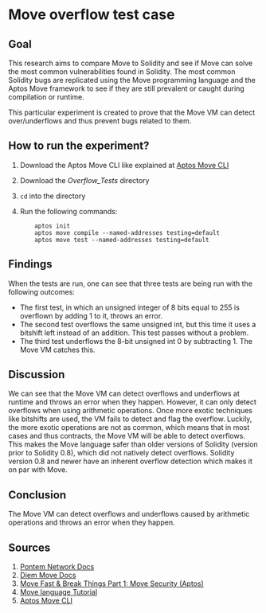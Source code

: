 # Move overflow test case

## Goal 
This research aims to compare Move to Solidity and see if Move can solve the most common vulnerabilities found in Solidity. The most common Solidity bugs are replicated using the Move programming language and the Aptos Move framework to see if they are still prevalent or caught during compilation or runtime.

This particular experiment is created to prove that the Move VM can detect over/underflows and thus prevent bugs related to them.

## How to run the experiment?
1. Download the Aptos Move CLI like explained at [Aptos Move CLI](https://aptos.dev/cli-tools/aptos-cli-tool/install-aptos-cli/)
2. Download the *Overflow_Tests* directory
3. <code>cd</code> into the directory
4. Run the following commands:

    ```
        aptos init
        aptos move compile --named-addresses testing=default
        aptos move test --named-addresses testing=default
    ```

## Findings
When the tests are run, one can see that three tests are being run with the following outcomes:
- The first test, in which an unsigned integer of 8 bits equal to 255 is overflown by adding 1 to it, throws an error.
- The second test overflows the same unsigned int, but this time it uses a bitshift left instead of an addition. This test passes without a problem.
- The third test underflows the 8-bit unsigned int 0 by subtracting 1. The Move VM catches this.

## Discussion
We can see that the Move VM can detect overflows and underflows at runtime and throws an error when they happen. However, it can only detect overflows when using arithmetic operations. Once more exotic techniques like bitshifts are used, the VM fails to detect and flag the overflow. Luckily, the more exotic operations are not as common, which means that in most cases and thus contracts, the Move VM will be able to detect overflows. This makes the Move language safer than older versions of Solidity (version prior to Solidity 0.8), which did not natively detect overflows. Solidity version 0.8 and newer have an inherent overflow detection which makes it on par with Move. 

## Conclusion
The Move VM can detect overflows and underflows caused by arithmetic operations and throws an error when they happen.

## Sources
1. [Pontem Network Docs](https://docs.pontem.network/02.-move-language/lang)
2. [Diem Move Docs](https://diem.github.io/move/introduction.html)
3. [Move Fast & Break Things Part 1: Move Security (Aptos)](https://www.zellic.io/blog/move-fast-and-break-things-pt-1)
4. [Move language Tutorial](https://github.com/move-language/move/tree/main/language/documentation/tutorial)
5. [Aptos Move CLI](https://aptos.dev/cli-tools/aptos-cli-tool/install-aptos-cli/)